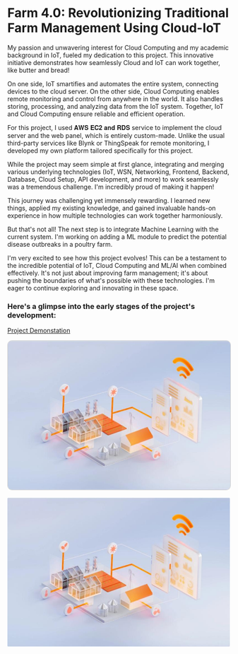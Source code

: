 # Farm 4.0: Revolutionizing Traditional Farm Management Using Cloud-IoT

My passion and unwavering interest for Cloud Computing and my academic background in IoT, fueled my dedication to this project. This innovative initiative demonstrates how seamlessly Cloud and IoT can work together, like butter and bread!

On one side, IoT smartifies and automates the entire system, connecting devices to the cloud server. On the other side, Cloud Computing enables remote monitoring and control from anywhere in the world. It also handles storing, processing, and analyzing data from the IoT system. Together, IoT and Cloud Computing ensure reliable and efficient operation.

For this project, I used 𝐀𝐖𝐒 𝐄𝐂𝟐 𝐚𝐧𝐝 𝐑𝐃𝐒 service to implement the cloud server and the web panel, which is entirely custom-made. Unlike the usual third-party services like Blynk or ThingSpeak for remote monitoring, I developed my own platform tailored specifically for this project.

While the project may seem simple at first glance, integrating and merging various underlying technologies (IoT, WSN, Networking, Frontend, Backend, Database, Cloud Setup, API development, and more) to work seamlessly was a tremendous challenge. I'm incredibly proud of making it happen!

This journey was challenging yet immensely rewarding. I learned new things, applied my existing knowledge, and gained invaluable hands-on experience in how multiple technologies can work together harmoniously.

But that's not all! The next step is to integrate Machine Learning with the current system. I'm working on adding a ML module to predict the potential disease outbreaks in a poultry farm.

I'm very excited to see how this project evolves! This can be a testament to the incredible potential of IoT, Cloud Computing and ML/AI when combined effectively. It's not just about improving farm management; it's about pushing the boundaries of what's possible with these technologies. I'm eager to continue exploring and innovating in these space.

### Here's a glimpse into the early stages of the project's development:

[Project Demonstation](/assets/Farm4.0_Demonstration.mp4)

<p align="center">
  <a href="https://drive.google.com/file/d/1HM929ud7U-fJcZ7GHPj3bCf7C7n1KoAN/view">
    <img src="assets/thumbnail.jpg" alt="Demo Video" width="600" style="border:1px solid #ccc; border-radius: 10px;">
  </a>
</p>

[![Project Demonstation](assets/thumbnail.jpg)](/assets/Farm4.0_Demonstration.mp4)

